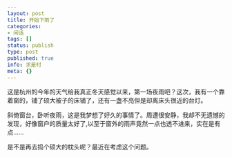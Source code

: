 ```yaml
---
layout: post
title: 开始下雨了
categories:
- 闲话
tags: []
status: publish
type: post
published: true
info: 求是村
meta: {}
---
```



这是杭州的今年的天气给我真正冬天感觉以来，第一场夜雨吧？这次，我有一个靠着窗的，铺了硕大被子的床铺了，还有一盏不亮但是却离床头很近的台灯。

斜倚窗台，卧听夜雨，这是我梦想了好久的事情了。周遭很安静，我却不无遗憾的发现，好像窗户的质量太好了,以至于窗外的雨声竟然一点也透不进来，实在是有点……

是不是再去捣个硕大的枕头呢？最近在考虑这个问题。
